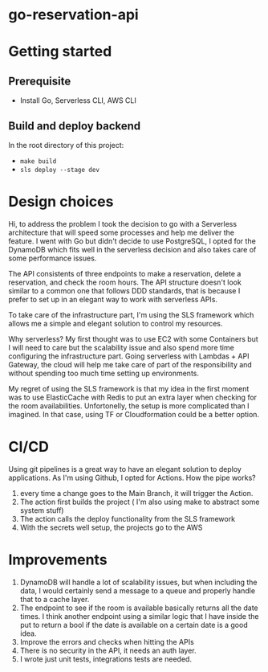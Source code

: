 # go-reservation-api

# Getting started

## Prerequisite

* Install Go, Serverless CLI, AWS CLI

## Build and deploy backend

In the root directory of this project:

* `make build`
* `sls deploy --stage dev`

# Design choices

Hi, to address the problem I took the decision to go with a Serverless architecture that will speed some processes and help me deliver the feature.
I went with Go but didn't decide to use PostgreSQL, I opted for the DynamoDB which fits well in the serverless decision and also takes care of some performance issues.

The API consistents of three endpoints to make a reservation, delete a reservation, and check the room hours. The API structure doesn't look similar to a common one that follows
DDD standards, that is because I prefer to set up in an elegant way to work with serverless APIs.

To take care of the infrastructure part, I'm using the SLS framework which allows me a simple and elegant solution to control my resources.

Why serverless? My first thought was to use EC2 with some Containers but I will need to care but the scalability issue and also spend more time configuring the infrastructure part.
Going serverless with Lambdas + API Gateway, the cloud will help me take care of part of the responsibility and without spending too much time setting up environments.

My regret of using the SLS framework is that my idea in the first moment was to use ElasticCache with Redis to put an extra layer when checking for the room availabilities. Unfortonelly, the setup is more complicated than I imagined. In that case, using TF or Cloudformation could be a better option.


# CI/CD

Using git pipelines is a great way to have an elegant solution to deploy applications. As I'm using Github, I opted for Actions.
How the pipe works?

1. every time a change goes to the Main Branch, it will trigger the Action.
2. The action first builds the project ( I'm also using make to abstract some system stuff)
3. The action calls the deploy functionality from the SLS framework
4. With the secrets well setup, the projects go to the AWS

# Improvements

1. DynamoDB will handle a lot of scalability issues, but when including the data, I would certainly send a message to a queue and properly handle that to a cache layer.
2. The endpoint to see if the room is available basically returns all the date times. I think another endpoint using a similar logic that I have inside the put to return a bool if the date is available on a certain date is a good idea.
3. Improve the errors and checks when hitting the APIs
4. There is no security in the API, it needs an auth layer.
5. I wrote just unit tests, integrations tests are needed.